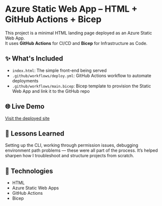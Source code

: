 # Azure Static Web App – HTML + GitHub Actions + Bicep

This project is a minimal HTML landing page deployed as an Azure Static Web App.  
It uses **GitHub Actions** for CI/CD and **Bicep** for Infrastructure as Code.

## ✨ What's Included
- `index.html`: The simple front-end being served
- `.github/workflows/deploy.yml`: GitHub Actions workflow to automate deployments
- `.github/workflows/main.bicep`: Bicep template to provision the Static Web App and link it to the GitHub repo

## 🌐 Live Demo
[Visit the deployed site](https://icy-bay-0e99b4810.6.azurestaticapps.net)

## 📘 Lessons Learned
Setting up the CLI, working through permission issues, debugging environment path problems — these were all part of the process. It’s helped sharpen how I troubleshoot and structure projects from scratch.

## 🔧 Technologies
- HTML
- Azure Static Web Apps
- GitHub Actions
- Bicep
